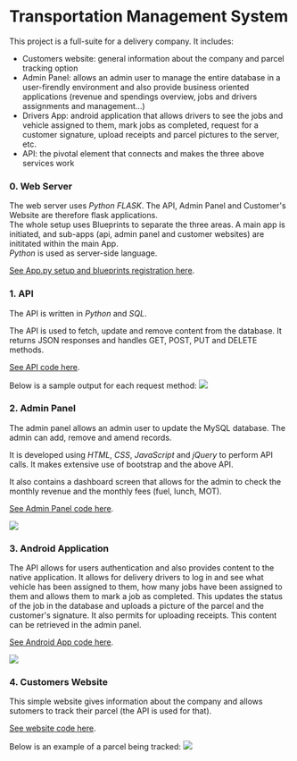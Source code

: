 # Transportation Management System

This project is a full-suite for a delivery company. It includes:

 - Customers website: general information about the company and parcel tracking option
 - Admin Panel: allows an admin user to manage the entire database in a user-firendly environment and also provide business oriented applications (revenue and spendings overview, jobs and drivers assignments and management...)
 - Drivers App: android application that allows drivers to see the jobs and vehicle assigned to them, mark jobs as completed, request for a customer signature, upload receipts and parcel pictures to the server, etc.
 - API: the pivotal element that connects and makes the three above services work

### 0. Web Server

The web server uses *Python FLASK*. The API, Admin Panel and Customer's Website are therefore flask applications.  
The whole setup uses Blueprints to separate the three areas. A main app is initiated, and sub-apps (api, admin panel and customer websites) are inititated within the main App.  
*Python* is used as server-side language.

[See App.py setup and blueprints registration here](https://github.com/musevarg/Transportation-Management-System/blob/master/API-and-Admin-Panel/App/App/App.py).

### 1. API

The API is written in *Python* and *SQL*.

The API is used to fetch, update and remove content from the database. It returns JSON responses and handles GET, POST, PUT and DELETE methods.

[See API code here](https://github.com/musevarg/Transportation-Management-System/blob/master/API-and-Admin-Panel/App/App/API/RestAPI.py).

Below is a sample output for each request method:
![](https://www.sedhna.com/tps/scr1.png)

### 2. Admin Panel

The admin panel allows an admin user to update the MySQL database. The admin can add, remove and amend records.

It is developed using *HTML*, *CSS*, *JavaScript* and *jQuery* to perform API calls. It makes extensive use of bootstrap and the above API.

It also contains a dashboard screen that allows for the admin to check the monthly revenue and the monthly fees (fuel, lunch, MOT).

[See Admin Panel code here](https://github.com/musevarg/Transportation-Management-System/tree/master/API-and-Admin-Panel/App/App/AdminPanel).

![](https://www.sedhna.com/tps/scr2.png)

### 3. Android Application

The API allows for users authentication and also provides content to the native application.
It allows for delivery drivers to log in and see what vehicle has been assigned to them, how many jobs have been assigned to them and allows them to mark a job as completed. This updates the status of the job in the database and uploads a picture of the parcel and the customer's signature.
It also permits for uploading receipts. This content can be retrieved in the admin panel.

[See Android App code here](https://github.com/musevarg/Transportation-Management-System/tree/master/Drivers-Android-App/app/src/main).

![](https://www.sedhna.com/tps/scr3.png)

### 4. Customers Website

This simple website gives information about the company and allows sutomers to track their parcel (the API is used for that).

[See website code here](https://github.com/musevarg/Transportation-Management-System/tree/master/API-and-Admin-Panel/App/App/Website).

Below is an example of a parcel being tracked:
![](https://www.sedhna.com/tps/scr4.png)
